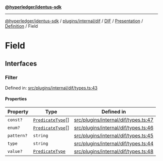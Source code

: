 [**@hyperledger/identus-sdk**](../../../../../../../../../../README.md)

***

[@hyperledger/identus-sdk](../../../../../../../../../../README.md) / [plugins/internal/dif](../../../../../../../README.md) / [DIF](../../../../../README.md) / [Presentation](../../../README.md) / [Definition](../README.md) / Field

# Field

## Interfaces

### Filter

Defined in: [src/plugins/internal/dif/types.ts:43](https://github.com/hyperledger-identus/sdk-ts/blob/4243600f6763168a55268042deaef84553d9c943/src/plugins/internal/dif/types.ts#L43)

#### Properties

| Property | Type | Defined in |
| ------ | ------ | ------ |
| <a id="const"></a> `const?` | [`PredicateType`](../README.md#predicatetype)[] | [src/plugins/internal/dif/types.ts:47](https://github.com/hyperledger-identus/sdk-ts/blob/4243600f6763168a55268042deaef84553d9c943/src/plugins/internal/dif/types.ts#L47) |
| <a id="enum"></a> `enum?` | [`PredicateType`](../README.md#predicatetype)[] | [src/plugins/internal/dif/types.ts:46](https://github.com/hyperledger-identus/sdk-ts/blob/4243600f6763168a55268042deaef84553d9c943/src/plugins/internal/dif/types.ts#L46) |
| <a id="pattern"></a> `pattern?` | `string` | [src/plugins/internal/dif/types.ts:45](https://github.com/hyperledger-identus/sdk-ts/blob/4243600f6763168a55268042deaef84553d9c943/src/plugins/internal/dif/types.ts#L45) |
| <a id="type"></a> `type` | `string` | [src/plugins/internal/dif/types.ts:44](https://github.com/hyperledger-identus/sdk-ts/blob/4243600f6763168a55268042deaef84553d9c943/src/plugins/internal/dif/types.ts#L44) |
| <a id="value"></a> `value?` | [`PredicateType`](../README.md#predicatetype) | [src/plugins/internal/dif/types.ts:48](https://github.com/hyperledger-identus/sdk-ts/blob/4243600f6763168a55268042deaef84553d9c943/src/plugins/internal/dif/types.ts#L48) |
